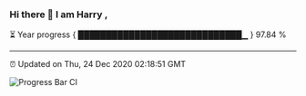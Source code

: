 ### Hi there 👋 I am Harry , 

⏳ Year progress { █████████████████████████████▁ } 97.84 %

---

⏰ Updated on Thu, 24 Dec 2020 02:18:51 GMT

![Progress Bar CI](https://github.com/duykhang68/duykhang68/workflows/Progress%20Bar%20CI/badge.svg)

